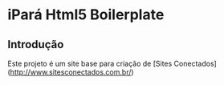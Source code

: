 iPará Html5 Boilerplate
=

Introdução
-
Este projeto é um site base para criação de [Sites Conectados] (http://www.sitesconectados.com.br/)
